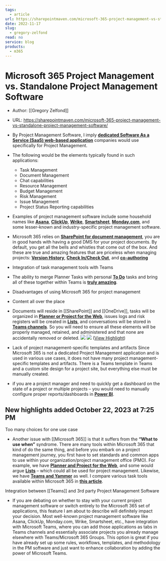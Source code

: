 ```yaml
---
tags:
  - article
url: https://sharepointmaven.com/microsoft-365-project-management-vs-standalone-project-management-software/
date: 2022-11-17
slug:
  - gregory-zelfond
read: no
service: blog
products:
  - m365
---
```


# Microsoft 365 Project Management vs. Standalone Project Management Software

- Author: [[Gregory Zelfond]]
- URL: https://sharepointmaven.com/microsoft-365-project-management-vs-standalone-project-management-software/

- By Project Management Software, I imply [**dedicated Software As a Service (SaaS) web-based application**](https://en.wikipedia.org/wiki/Project_management_software) companies would use specifically for Project Management. 

- The following would be the elements typically found in such applications:
	- Task Management
	- Document Management
	- Chat capabilities
	- Resource Management
	- Budget Management
	- Risk Management
	- Issue Management
	- Project Status Reporting capabilities
- Examples of project management software include some household names like [**Asana**](https://asana.com/), [**ClickUp**](https://clickup.com/), [**Wrike**](https://www.wrike.com/), [**Smartsheet**](https://www.smartsheet.com/), [**Monday.com**](https://monday.com/), and some lesser-known and industry-specific project management software.
- Microsoft 365 relies on [**SharePoint for document management**](https://sharepointmaven.com/what-is-sharepoint-and-what-is-it-used-for/), you are in good hands with having a good DMS for your project documents. By default, you get all the bells and whistles that come out of the box. And these are true and amazing features that are priceless when managing projects: [**Version History**](https://sharepointmaven.com/major-vs-minor-versions-in-sharepoint-online/), [**Check In/Check Out**](https://sharepointmaven.com/do-you-really-need-to-check-out-a-document-in-sharepoint/), and [**co-authoring**](https://sharepointmaven.com/co-authoring-documents-in-sharepoint/) 
- Integration of task management tools with Teams
- The ability to merge Planner Tasks with personal [**To Do**](https://sharepointmaven.com/what-is-microsoft-to-do/) tasks and bring all of these together within Teams is [**truly amazing**](https://sharepointmaven.com/microsoft-planner-best-practices/).
- Disadvantages of using Microsoft 365 for project management
- Content all over the place
- Documents will reside in [[SharePoint]] and [[OneDrive]], tasks will be organized in [**Planner or Project for the Web**](https://sharepointmaven.com/an-overview-of-task-management-options-in-sharepoint-and-office-365/), issues logs and risk registers will be created in [**Lists**](https://sharepointmaven.com/what-are-microsoft-lists/), and conversations will be stored in [**Teams channels**](https://sharepointmaven.com/3-types-of-conversations-and-file-management-in-ms-teams/). So you will need to ensure all these elements will be properly managed, retained, and administered and that none are accidentally removed or deleted.
  ![](https://sharepointmaven.com/wp-content/uploads/2022/03/personalformsvsgroupforms7.jpg)
  ![](https://sharepointmaven.com/wp-content/uploads/2022/11/microsoft365projectmanagement8.jpg) ([View Highlight](https://read.readwise.io/read/01hb4srjmwmrah4fzbxajzfpaw))
- Lack of project management-specific templates and artifacts
  Since Microsoft 365 is not a dedicated Project Management application and is used in various use cases, it does not have many project management-specific templates and artifacts. There is a Teams template in Teams and a custom site design for a project site, but everything else must be manually created.
- if you are a project manager and need to quickly get a dashboard on the state of a project or multiple projects – you would need to manually configure proper reports/dashboards in [**Power BI**](https://sharepointmaven.com/what-is-powerbi/).

## New highlights added October 22, 2023 at 7:25 PM

Too many choices for one use case
- Another issue with [[Microsoft 365]] is that it suffers from the **“What to use when”** syndrome. There are many tools within Microsoft 365 that kind of do the same thing, and before you embark on a project management journey, you first have to set standards and common apps to use within your organization/project management office (PMO). For example, we have [**Planner and Project for the Web**](https://sharepointmaven.com/an-overview-of-task-management-options-in-sharepoint-and-office-365/), and some would argue [**Lists**](https://sharepointmaven.com/lists-or-planner/) – which could all be used for project management. Likewise, we have [**Teams and Yammer**](https://sharepointmaven.com/teams-vs-yammer/) as well. I compare various task tools available within Microsoft 365 in [**this article**](https://sharepointmaven.com/an-overview-of-task-management-options-in-sharepoint-and-office-365/).

Integration between [[Teams]] and 3rd party Project Management Software
- If you are debating on whether to stay with your current project management software or switch entirely to the Microsoft 365 set of applications, this feature I am about to describe will definitely impact your decision. Most well-known project management software like Asana, ClickUp, Monday.com, Wrike, Smartsheet, etc., have integration with Microsoft Teams, where you can add those applications as tabs in Teams channels and essentially associate projects you already manage elsewhere with Teams/Microsoft 365 Groups. This option is great if you have already set up some rules, workflows, templates, and methodology in the PM software and just want to enhance collaboration by adding the power of Microsoft Teams.
